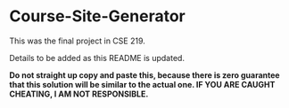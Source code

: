 # Course-Site-Generator

This was the final project in CSE 219.

Details to be added as this README is updated.

**Do not straight up copy and paste this, because there is zero guarantee that this solution will be similar to the actual one.  IF YOU ARE CAUGHT CHEATING, I AM NOT RESPONSIBLE.**
